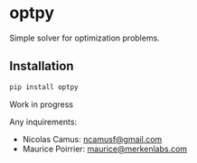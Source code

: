 # optpy
Simple solver for optimization problems.

## Installation

```bash
pip install optpy
```

Work in progress

Any inquirements:

- Nicolas Camus: ncamusf@gmail.com
- Maurice Poirrier: maurice@merkenlabs.com
